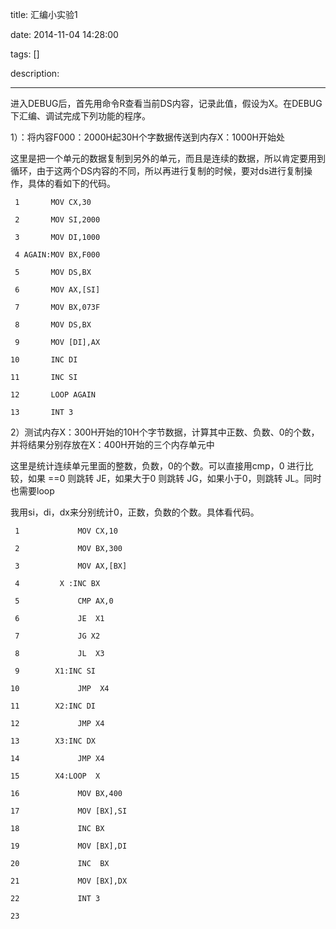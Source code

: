 title: 汇编小实验1

date: 2014-11-04 14:28:00

tags: []

description: 

---
进入DEBUG后，首先用命令R查看当前DS内容，记录此值，假设为X。在DEBUG下汇编、调试完成下列功能的程序。

1）：将内容F000：2000H起30H个字数据传送到内存X：1000H开始处

这里是把一个单元的数据复制到另外的单元，而且是连续的数据，所以肯定要用到循环，由于这两个DS内容的不同，所以再进行复制的时候，要对ds进行复制操作，具体的看如下的代码。
    
    
     1       MOV CX,30
     2       MOV SI,2000
     3       MOV DI,1000
     4 AGAIN:MOV BX,F000
     5       MOV DS,BX
     6       MOV AX,[SI]
     7       MOV BX,073F
     8       MOV DS,BX
     9       MOV [DI],AX
    10       INC DI
    11       INC SI
    12       LOOP AGAIN
    13       INT 3

2）测试内存X：300H开始的10H个字节数据，计算其中正数、负数、0的个数，并将结果分别存放在X：400H开始的三个内存单元中

这里是统计连续单元里面的整数，负数，0的个数。可以直接用cmp，0 进行比较，如果 ==0 则跳转 JE，如果大于0 则跳转 JG，如果小于0，则跳转 JL。同时也需要loop

我用si，di，dx来分别统计0，正数，负数的个数。具体看代码。
    
    
     1             MOV CX,10
     2             MOV BX,300
     3             MOV AX,[BX]
     4         X :INC BX
     5             CMP AX,0
     6             JE  X1
     7             JG X2
     8             JL  X3
     9        X1:INC SI
    10             JMP  X4
    11        X2:INC DI
    12             JMP X4
    13        X3:INC DX
    14             JMP X4
    15        X4:LOOP  X
    16             MOV BX,400
    17             MOV [BX],SI
    18             INC BX
    19             MOV [BX],DI
    20             INC  BX
    21             MOV [BX],DX
    22             INT 3
    23      
